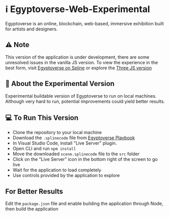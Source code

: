 # ℹ Egyptoverse-Web-Experimental
Egyptoverse is an online, blockchain, web-based, immersive exhibition built for artists and designers.

## ⚠ Note
This version of the application is under development, there are some unresolved issues in the vanilla JS version. To view the experience in the best form, visit [Egyptoverse on Spline](https://my.spline.design/egyptoverseweb-173f74a9217a09fff1f588d1230f7976/) or explore the [Three JS version](https://github.com/MarwanSameh/Egyptoverse-Three-JS)
## 🚩 About the Experimental Version
Experimental buildable version of Egyptoverse to run on local machines. Although very hard to run, potential improvements could yield better results.

## 💻 To Run This Version
- Clone the repository to your local machine
- Download the `.splinecode` file from [Egyptoverse Playbook](https://www.playbook.com/s/egyptoverse/1rZuXgmg4vMwH2JGe49M7k1f)
- In Visual Studio Code, install "Live Server" plugin.
- Open CLI and run `npm install`
- Move the downloaded `scene.splinecode` file to the `src` folder
- Click on the "Live Server" icon in the bottom right of the screen to go live
- Wait for the application to load completely
- Use controls provided by the application to explore

## For Better Results
Edit the `package.json` file and enable building the application through Node, then build the application